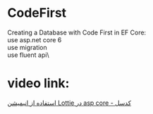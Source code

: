# CodeFirst

Creating a Database with Code First in EF Core:\
use asp.net core 6\
use migration\
use fluent api\

# video link:
[استفاده از انیمیشن Lottie در asp core - کدسل](https://codecell.ir/course/1c03?utm_source=github&utm_medium=Readme&utm_campaign=gitMarketing)
